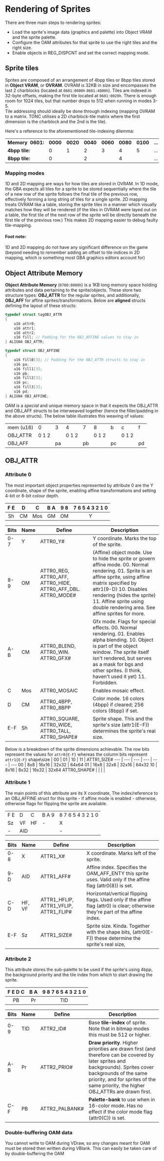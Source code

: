 # Rendering of Sprites

There are three main steps to rendering sprites:
- Load the sprite's image data (graphics and palette) into Object VRAM and the sprite palette.
- Configure the OAM attributes for that sprite to use the right tiles and the right size.
- Enable objects in REG_DISPCNT and set the correct mapping mode.

## Sprite tiles

Sprites are composed of an arrangement of 4bpp tiles or 8bpp tiles stored in **Object VRAM**, or **OVRAM**. OVRAM is 32KB in size and encompasses the last 2 charblocks (located at `0601:0000h` `0601:4000h`). Tiles are indexed in 32-byte offsets, making the first tile located at `0601:0020h`. There is enough room for 1024 tiles, but that number drops to 512 when running in modes 3-5. <br>
Tile addressing should ideally be done through indexing (mapping OVRAM to a matrix. TONC utilises a 2D charblock-tile matrix where the first dimension is the charblock and the 2nd is the tile).

Here's a reference to the aforementioned tile-indexing dilemma:
<style type="text/css">@media screen and (max-width: 767px) {.tg {width: auto !important;}.tg col {width: auto !important;}.tg-wrap {overflow-x: auto;-webkit-overflow-scrolling: touch;}}</style><div class="tg-wrap"><table style="border-collapse:collapse;border-spacing:0" class="tg"><tr><td style="font-weight: bold"><span style="font-weight:bold">Memory</span>&nbsp;&nbsp;0601:</td><td style="font-weight: bold">0000<br></td><td style="font-weight: bold">0020</td><td style="font-weight: bold">0040</td><td style="font-weight: bold">0060</td><td style="font-weight: bold">0080</td><td style="font-weight: bold">0100</td><td style="font-weight: bold">...</td></tr><tr><td style="font-weight: bold">4bpp tile:</td><td >0</td><td >1</td><td >2</td><td >3</td><td >4<br></td><td >5<br></td><td >...</td></tr><tr><td style="font-weight: bold">8bpp tile:</td><td  colspan="2">0</td><td  colspan="2">2</td><td  colspan="2">4</td><td >...</td></tr></table></div>

### Mapping modes

1D and 2D mapping are ways for how tiles are stored in OVRAM. In 1D mode, the GBA expects all tiles for a sprite to be stored sequentially where the tile of a new row of the sprite follows the final tile of the previous row, effectively forming a long string of tiles for a single sprite. 2D mapping treats OVRAM like a table, storing the sprite tiles in a manner which visually matches how they will be rendered (if the tiles in OVRAM were layed out on a table, the first tile of the next row of the sprite will be directly beneath the first tile of the previous row.) This makes 2D mapping easier to debug faulty tile-mapping.

#### Foot note:
1D and 2D mapping do not have any significant difference on the game (beyond needing to remember adding an offset to tile indices in 2D mapping, which is something most GBA graphics editors account for)

## Object Attribute Memory

**Object Attribute Memory** (`0700:0000h`) is a 1KB long memory space holding attributes and data pertaining to the sprite/objects. These store two structure types: **OBJ_ATTR** for the regular sprites, and additionally, **OBJ_AFF** for affine sprites/transformations. Below are **aligned** structs defining the layout of these structs:

```C
typedef struct tagOBJ_ATTR
{
    u16 attr0;
    u16 attr1;
    u16 attr2;
    s16 fill; // Padding for the OBJ_AFFINE values to stay in
} ALIGN4 OBJ_ATTR;

typedef struct OBJ_AFFINE
{
    u16 fill0[3]; // Padding for the OBJ_ATTR structs to stay in
    s16 pa;
    u16 fill1[3];
    s16 pb;
    u16 fill2[3];
    s16 pc;
    u16 fill3[3];
    s16 pd;
} ALIGN4 OBJ_AFFINE;
```

OAM is a _special_ and unique memory space in that it expects the OBJ_ATTR and OBJ_AFF structs to be interweaved together (hence the filler/padding in the above structs). The below table illustrates this weaving of values:

<div class="tg-wrap"><table><tr><td>mem (u16)</td><td>0</td><td>3</td><td>4</td><td>7<br></td><td>8</td><td>b</td><td>c</td><td>f</td></tr><tr><td>OBJ_ATTR</td><td>0 1 2</td><td></td><td>0 1 2</td><td></td><td>0 1 2</td><td></td><td>0 1 2</td><td></td></tr><tr><td>OBJ_AFF</td><td></td><td>pa</td><td></td><td>pb</td><td></td><td>pc</td><td></td><td>pd</td></tr></table></div>

## OBJ_ATTR

### Attribute 0
The most important object properties represented by attribute 0 are the Y coordinate, shape of the sprite, enabling affine transformations and setting 4-bit or 8-bit colour depth.

F E | D | C | B A | 9 8 | 7 6 5 4 3 2 1 0
:---: | :---: | :---: | :---: | :---: | :---:
Sh | CM | Mos | GM | OM | Y

| Bits 	| Name 	| Define                                                       	| Description                                                                                                                                                                                                                                                                                                              	|
| --- | --- | --- | --- |
| 0-7  	| Y    	| ATTR0_Y#                                                     	| Y coordinate. Marks the top of the sprite.                                                                                                                                                                                                                                                                               	|
| 8-9  	| OM   	| ATTR0_REG, ATTR0_AFF, ATTR0_HIDE, ATTR0_AFF_DBL. ATTR0_MODE# 	| (Affine) object mode. Use to hide the sprite or govern      affine mode.     00. Normal rendering.  01. Sprite is an affine sprite, using affine matrix         specified by attr1{9-D}  10. Disables rendering (hides the sprite)  11. Affine sprite using double rendering area. See          affine sprites for more. 	|
| A-B  	| CM   	| ATTR0_BLEND, ATTR0_WIN. ATTR0_GFX#                           	| Gfx mode. Flags for special effects.     00. Normal rendering.  01. Enables alpha blending.  10. Object is part of the object window. The sprite          itself isn't rendered, but serves as a mask for bgs and other           sprites. (I think, haven't used it yet) 11. Forbidden.                                 	|
| C    	| Mos  	| ATTR0_MOSAIC                                                 	| Enables mosaic effect.                                                                                                                                                                                                                                                                                                   	|
| D    	| CM   	| ATTR0_4BPP, ATTR0_8BPP                                       	| Color mode. 16 colors (4bpp) if cleared;      256 colors (8bpp) if set.                                                                                                                                                                                                                                                  	|
| E-F  	| Sh   	| ATTR0_SQUARE, ATTR0_WIDE, ATTR0_TALL, ATTR0_SHAPE#           	| Sprite shape. This and the sprite's size      (attr1{E-F}) determines the sprite's real size.                                                                                                                                                                                                                            	|

Below is a breakdown of the sprite dimensions achievable. The row bits represent the values for `attr0{E-F}` whereas the column bits represent `attr1{E-F}`
shape\size | 00 | 01 | 10 | 11 | ATTR1_SIZE#
--- | --- | --- | --- | --- | ---
00 | 8x8 | 16x16 | 32x32 | 64x64
01 | 16x8 | 32x8 | 32x16 | 64x32
10 | 8x16 | 8x32 | 16x32 | 32x64
ATTR0_SHAPE# | | | |

### Attribute 1

The main points of this attribute are its X coordinate, The index/reference to an OBJ_AFFINE struct for this sprite - if affine mode is enabled - otherwise, otherwise flags for flipping the sprite are available.

<div class="tg-wrap" style="text-align: center"><table><tr><td>F E</td><td>D</td><td>C</td><td>B A 9</td><td>8 7 6 5 4 3 2 1 0</td></tr><tr><td>Sz</td><td>VF</td><td>HF</td><td>-</td><td>X</td></tr><tr><td>-</td><td colspan="3">AID</td><td>-</td></tr></table></div>

| Bits | Name | Define | Description |
| --- | --- | --- | --- |
| 0-8 | X | ATTR1_X# | X coordinate. Marks left of the sprite. |
| 9-D | AID | ATTR1_AFF# | Affine index. Specifies the OAM_AFF_ENTY this sprite uses. Valid only if the affine flag (attr0{8}) is set. |
| C-D | HF, VF | ATTR1_HFLIP, ATTR1_VFLIP, ATTR1_FLIP# | Horizontal/vertical flipping flags. Used only if the affine flag (attr0) is clear; otherwise they're part of the affine index. |
| E-F | Sz | ATTR1_SIZE# | Sprite size. Kinda. Together with the shape bits, (attr0{E-F}) these determine the sprite's real size,  |

### Attribute 2

This attribute stores the sub-palette to be used if the sprite's using 4bpp, the background priority and the tile index from which to start drawing the sprite.

F E D C | B A | 9 8 7 6 5 4 3 2 1 0
:---: | :---: | :---:
PB | Pr | TID

Bits | Name | Define | Description
--- | --- | --- | ---
0-9 | TID | ATTR2_ID# | Base **tile-index** of sprite. Note that in bitmap modes this must be 512 or higher.
A-B | Pr | ATTR2_PRIO# | **Draw priority**. Higher priorities are drawn first (and therefore can be covered by later sprites and backgrounds). Sprites cover backgrounds of the same priority, and for sprites of the same priority, the higher OBJ_ATTRs are drawn first.
C-F | PB | ATTR2_PALBANK# | **Palette-bank** to use when in 16-color mode. Has no effect if the color mode flag (attr0{C}) is set.

### Double-buffering OAM data
You cannot write to OAM during VDraw, so any changes meant for OAM must be stored then written during VBlank. This can easily be taken care of by double-buffering the OAM